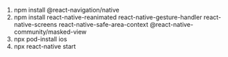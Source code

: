1. npm install @react-navigation/native
2. npm install react-native-reanimated react-native-gesture-handler react-native-screens react-native-safe-area-context @react-native-community/masked-view
3. npx pod-install ios
4. npx react-native start